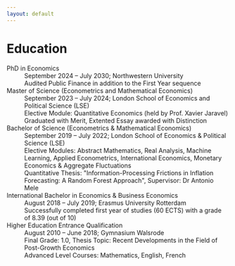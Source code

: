 ```yaml
---
layout: default
---
```


# Education

<dl>
   <dt>PhD in Economics</dt>
      <dd>September 2024 – July 2030; Northwestern University</dd>
      <dd>Audited Public Finance in addition to the First Year sequence</dd>
   <dt>Master of Science (Econometrics and Mathematical Economics)</dt>
      <dd>September 2023 – July 2024; London School of Economics and Political Science (LSE)</dd>
      <dd>Elective Module: Quantitative Economics (held by Prof. Xavier Jaravel) </dd>
      <dd>Graduated with Merit, Extented Essay awarded with Distinction </dd>
   <dt>Bachelor of Science (Econometrics & Mathematical Economics)</dt>
      <dd>September 2019 – July 2022; London School of Economics & Political Science (LSE) </dd>
      <dd>Elective Modules: Abstract Mathematics, Real Analysis, Machine Learning, Applied Econometrics, International Economics, Monetary Economics & Aggregate Fluctuations</dd>
      <dd>Quantitative Thesis: "Information-Processing Frictions in Inflation Forecasting: A Random Forest Approach", Supervisor: Dr Antonio Mele</dd>
   <dt>International Bachelor in Economics & Business Economics</dt>
      <dd>August 2018 – July 2019; Erasmus University Rotterdam </dd>
      <dd>Successfully completed first year of studies (60 ECTS) with a grade of 8.39 (out of 10)</dd>
   <dt>Higher Education Entrance Qualification</dt>
      <dd>August 2010 – June 2018; Gymnasium Walsrode</dd>
      <dd>Final Grade: 1.0, Thesis Topic: Recent Developments in the Field of Post-Growth Economics</dd>
      <dd>Advanced Level Courses: Mathematics, English, French </dd>
</dl>
